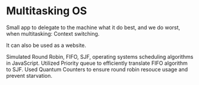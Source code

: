 # Multitasking OS

Small app to delegate to the machine what it do best, and we do worst, when multitasking: Context switching.

It can also be used as a website.

Simulated Round Robin, FIFO, SJF, operating systems scheduling algorithms in JavaScript. 
Utilized Priority queue to efficiently translate FIFO algorithm to SJF.
Used Quantum Counters to ensure round robin resouce usage and prevent starvation.


